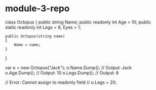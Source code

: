 # module-3-repo
class Octopus
{
    public string Name;
    public readonly int Age = 10;
    public static readonly int Legs = 8, Eyes = 1;

    public Octopus(string name)
    {
        Name = name;
    }
}

var o = new Octopus("Jack");
o.Name.Dump();  // Output: Jack
o.Age.Dump();   // Output: 10
o.Legs.Dump();  // Output: 8

// Error: Cannot assign to readonly field
// o.Legs = 20;
